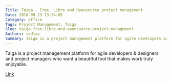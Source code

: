 ```yaml
---
Title: Taiga - Free, Libre and Opensource project management
Date: 2016-09-23 13:34:05
Category: office
Tags: Project Management, Taiga
Slug: taiga-free-libre-and-opensource-project-management
Authors: sedlav
Summary: Taiga is a project management platform for agile developers &amp; designers and project managers who want a beautiful tool that makes work truly enjoy
---
```


Taiga is a project management platform for agile developers &amp; designers and project managers who want a beautiful tool that makes work truly enjoyable.

[Link](https://taiga.io/)

